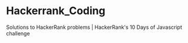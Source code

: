 # Hackerrank_Coding
Solutions to HackerRank problems |  HackerRank's 10 Days of Javascript challenge
